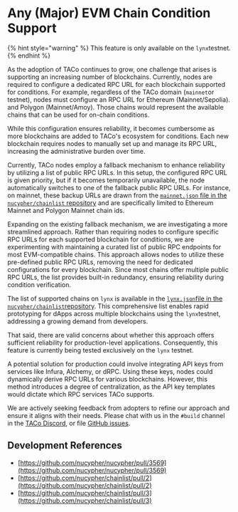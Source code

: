 # Any (Major) EVM Chain Condition Support

{% hint style="warning" %}
This feature is only available on the `lynx`testnet.
{% endhint %}

As the adoption of TACo continues to grow, one challenge that arises is supporting an increasing number of blockchains. Currently, nodes are required to configure a dedicated RPC URL for each blockchain supported for conditions. For example, regardless of the TACo domain (`mainnet`or testnet), nodes must configure an RPC URL for Ethereum (Mainnet/Sepolia). and Polygon (Mainnet/Amoy). Those chains would represent the available chains that can be used for on-chain conditions.

While this configuration ensures reliability, it becomes cumbersome as more blockchains are added to TACo's ecosystem for conditions. Each new blockchain requires nodes to manually set up and manage its RPC URL, increasing the administrative burden over time.

Currently, TACo nodes employ a fallback mechanism to enhance reliability by utilizing a list of public RPC URLs. In this setup, the configured RPC URL is given priority, but if it becomes temporarily unavailable, the node automatically switches to one of the fallback public RPC URLs. For instance, on mainnet, these backup URLs are drawn from the [`mainnet.json` file in the `nucypher/chainlist` repository](https://github.com/nucypher/chainlist/blob/main/mainnet.json) and are specifically limited to Ethereum Mainnet and Polygon Mainnet chain ids.

Expanding on the existing fallback mechanism, we are investigating a more streamlined approach. Rather than requiring nodes to configure specific RPC URLs for each supported blockchain for conditions, we are experimenting with maintaining a curated list of public RPC endpoints for most EVM-compatible chains. This approach allows nodes to utilize these pre-defined public RPC URLs, removing the need for dedicated configurations for every blockchain. Since most chains offer multiple public RPC URLs, the list provides built-in redundancy, ensuring reliability during condition verification.

The list of supported chains on `lynx` is available in the [`lynx.json`file in the `nucypher/chainlist`repository](https://github.com/nucypher/chainlist/blob/main/lynx.json). This comprehensive list enables rapid prototyping for dApps across multiple blockchains using the `lynx`testnet, addressing a growing demand from developers.

That said, there are valid concerns about whether this approach offers sufficient reliability for production-level applications. Consequently, this feature is currently being tested exclusively on the `lynx` testnet.

A potential solution for production could involve integrating API keys from services like Infura, Alchemy, or dRPC. Using these keys, nodes could dynamically derive RPC URLs for various blockchains. However, this method introduces a degree of centralization, as the API key templates would dictate which RPC services TACo supports.

We are actively seeking feedback from adopters to refine our approach and ensure it aligns with their needs. Please chat with us in the `#build` channel in the [TACo Discord](https://discord.gg/buildwithtaco), or file [GitHub issues](https://github.com/nucypher/nucypher/issues).

## Development References

* [https://github.com/nucypher/nucypher/pull/3569](https://github.com/nucypher/nucypher/pull/3569)
* [https://github.com/nucypher/chainlist/pull/2](https://github.com/nucypher/chainlist/pull/2)
* [https://github.com/nucypher/chainlist/pull/3](https://github.com/nucypher/chainlist/pull/3)

